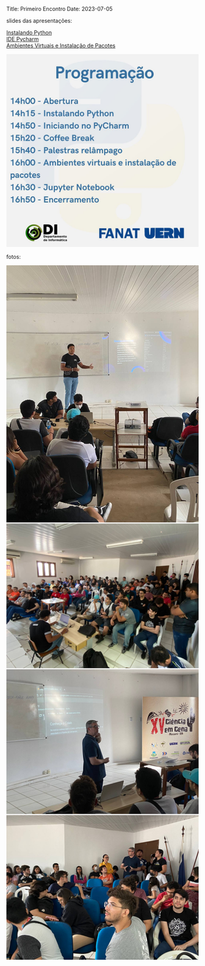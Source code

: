Title: Primeiro Encontro
Date: 2023-07-05

slides das apresentações:

<p>
<a href="../downloads/instalacao-python.pdf">Instalando Python</a><br>
<a href="../downloads/pycharm.pdf">IDE Pycharm</a><br>
<a href="../downloads/venv-pip.pdf">Ambientes Virtuais e Instalação de Pacotes</a><br>
</p>

![foto encontro](../images/first-event/programacao.jpg)

fotos:

![foto encontro](../images/first-event/foto01.jpg)
![foto encontro](../images/first-event/foto02.jpg)
![foto encontro](../images/first-event/foto03.jpg)
![foto encontro](../images/first-event/foto05.jpg)